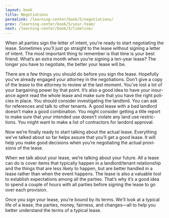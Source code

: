 ```yaml
---
layout: book
title: Negotiations
permalink: /learning-center/book/5/negotiations/
prev: /learning-center/book/5/your-team/
next: /learning-center/book/5/timeline/
---
```


When all par­ties sign the let­ter of intent, you’re ready to start nego­ti­at­ing the lease. Some­times you’ll just go straight to the lease with­out sign­ing a let­ter of intent. The most impor­tant thing to remem­ber is that time is your best friend. What’s an extra month when you’re sign­ing a ten-year lease? The longer you have to nego­ti­ate, the bet­ter your lease will be.

There are a few things you should do before you sign the lease. Hope­fully you’ve already engaged your attor­ney in the nego­ti­a­tions. Don’t give a copy of the lease to the attor­ney to review at the last moment. You’ve lost a lot of your bar­gain­ing power by that point. It’s also a good idea to have your insur­ance agent read the whole lease and make sure that you have the right poli­cies in place. You should con­sider inves­ti­gat­ing the land­lord. You can ask for ref­er­ences and talk to other ten­ants. A good lease with a bad land­lord doesn’t make a good com­bi­na­tion. You might con­sider get­ting a title report to make sure that your intended use doesn’t vio­late any land use restric­tions. You might want to make a list of con­trac­tors for lan­dord approval.

Now we’re finally ready to start talk­ing about the actual lease. Every­thing we’ve talked about so far helps assure that you’ll get a good lease. It will help you make good deci­sions when you’re nego­ti­at­ing the actual pro­vi­sions of the lease.

When we talk about your lease, we’re talk­ing about your future. All a lease can do is cover items that typ­i­cally hap­pen in a landlord/tenant  relationship and the things that are less likely to hap­pen, but are bet­ter han­dled in a lease rather than when the event hap­pens. The lease is also a valu­able tool to estab­lish expec­ta­tions among all the par­ties. That’s why it’s a good idea to spend a cou­ple of hours with all par­ties before sign­ing the lease to go over each provision.

Once you sign your lease, you’re bound by its terms. We’ll look at a typ­i­cal life of a lease, the par­ties, money, fair­ness, and changes—all to help you bet­ter under­stand the terms of a typ­i­cal lease.